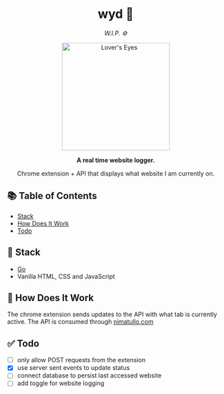 <div align="center">
  <h1> wyd 👀 </h1>
  <em>W.I.P. ⚙️</em>
</div>

  <p align="center">
    <img width="250" src="https://images.metmuseum.org/CRDImages/ad/original/DT4436.jpg" alt="Lover's Eyes" title="Lover's Eyes">
  </p>


<p align="center">
  <strong>A real time website logger. </strong>
 </p>

<p align="center"> Chrome extension + API that displays what website I am currently on. 
</p>

## 📚 Table of Contents

- [Stack](#-stack)
- [How Does It Work](#-how-does-it-work)
- [Todo](#-todo)

## 🥞 Stack

- [Go](https://go.dev)
- Vanilla HTML, CSS and JavaScript

## 🔧 How Does It Work

The chrome extension sends updates to the API with what tab is currently active. The API is consumed through [nimatullo.com](https://nimatullo.com)

## ✅ Todo

- [ ] only allow POST requests from the extension
- [x] use server sent events to update status
- [ ] connect database to persist last accessed website
- [ ] add toggle for website logging
